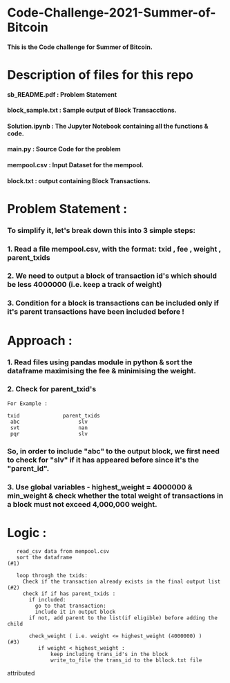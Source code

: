 # Code-Challenge-2021-Summer-of-Bitcoin

#### This is the Code challenge for Summer of Bitcoin.  

# Description of files for this repo

####  sb_README.pdf : Problem Statement

####  block_sample.txt : Sample output of Block Transacctions.

####  Solution.ipynb : The Jupyter Notebook containing all the functions & code.

####  main.py : Source Code for the problem

####  mempool.csv : Input Dataset for the mempool.

####  block.txt : output containing Block Transactions.

# Problem Statement :

### To simplify it, let's break down this into 3 simple steps:

### 1. Read a file mempool.csv, with the format:   txid , fee , weight , parent_txids

### 2. We need to output a block of transaction id's which should be less 4000000 (i.e. keep a track of weight)  

### 3. Condition for a block is transactions can be included only if it's parent transactions have been included before !

     
# Approach :
### 1. Read files using pandas module in python & sort the dataframe maximising the fee & minimising the weight.

### 2. Check for parent_txid's
    For Example :

    txid              parent_txids
     abc                   slv
     svt                   nan
     pqr                   slv
   
### So, in order to include "abc" to the output block, we first need to check for "slv" if it has appeared before since it's the "parent_id". 

### 3. Use global variables - highest_weight = 4000000 & min_weight & check whether the total weight of transactions in a block must not exceed 4,000,000 weight.

# Logic :

       read_csv data from mempool.csv   
       sort the dataframe                                                           (#1)
       
       loop through the txids:
         Check if the transaction already exists in the final output list           (#2)
         check if if has parent_txids :
           if included:
             go to that transaction:  
             include it in output block
           if not, add parent to the list(if eligible) before adding the child
           
           check_weight ( i.e. weight <= highest_weight (4000000) )                   (#3)
              if weight < highest_weight :
                  keep including trans_id's in the block
                  write_to_file the trans_id to the bllock.txt file
                                         
                          
                            
attributed


